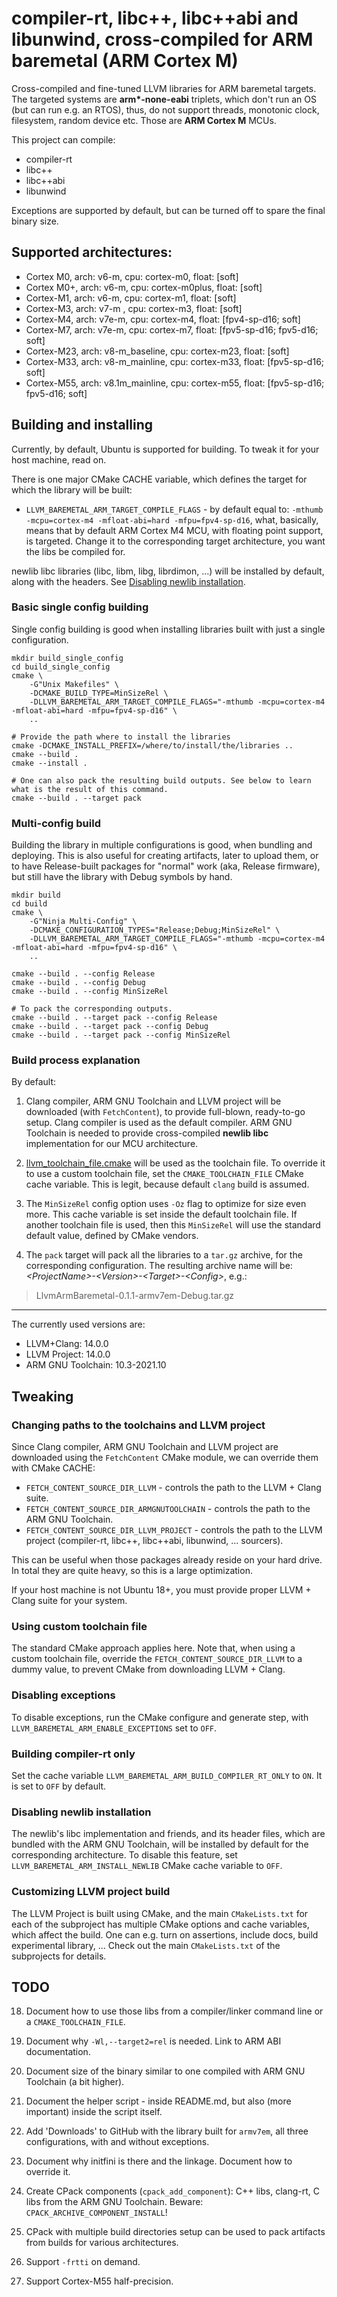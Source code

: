 # compiler-rt, libc++, libc++abi and libunwind, cross-compiled for ARM baremetal (ARM Cortex M)

Cross-compiled and fine-tuned LLVM libraries for ARM baremetal targets. The targeted systems are 
**arm\*-none-eabi** triplets, which don't run an OS (but can run e.g. an RTOS), thus, do not support threads, 
monotonic clock, filesystem, random device etc. Those are **ARM Cortex M** MCUs.

This project can compile:

* compiler-rt
* libc++
* libc++abi
* libunwind

Exceptions are supported by default, but can be turned off to spare the final binary size.

## Supported architectures:

* Cortex M0, arch: v6-m, cpu: cortex-m0, float: [soft]
* Cortex M0+, arch: v6-m, cpu: cortex-m0plus, float: [soft]
* Cortex-M1, arch: v6-m, cpu: cortex-m1, float: [soft]
* Cortex-M3, arch: v7-m , cpu: cortex-m3, float: [soft]
* Cortex-M4, arch: v7e-m, cpu: cortex-m4, float: [fpv4-sp-d16; soft]
* Cortex-M7, arch: v7e-m, cpu: cortex-m7, float: [fpv5-sp-d16; fpv5-d16; soft]
* Cortex-M23, arch: v8-m\_baseline, cpu: cortex-m23, float: [soft]
* Cortex-M33, arch: v8-m\_mainline, cpu: cortex-m33, float: [fpv5-sp-d16; soft]
* Cortex-M55, arch: v8.1m\_mainline, cpu: cortex-m55, float: [fpv5-sp-d16; fpv5-d16; soft]

## Building and installing

Currently, by default, Ubuntu is supported for building. To tweak it for your host machine, read on.

There is one major CMake CACHE variable, which defines the target for which the library will be built:

* `LLVM_BAREMETAL_ARM_TARGET_COMPILE_FLAGS` - by default equal to: 
`-mthumb -mcpu=cortex-m4 -mfloat-abi=hard -mfpu=fpv4-sp-d16`, what, basically, means that by default ARM Cortex M4 MCU,
with floating point support, is targeted. Change it to the corresponding target architecture, you want the libs be
compiled for.

newlib libc libraries (libc, libm, libg, librdimon, ...) will be installed by default, along with the headers.
See [Disabling newlib installation](#disabling-newlib-installation).

### Basic single config building

Single config building is good when installing libraries built with just a single configuration.

```
mkdir build_single_config
cd build_single_config
cmake \
    -G"Unix Makefiles" \
    -DCMAKE_BUILD_TYPE=MinSizeRel \
    -DLLVM_BAREMETAL_ARM_TARGET_COMPILE_FLAGS="-mthumb -mcpu=cortex-m4 -mfloat-abi=hard -mfpu=fpv4-sp-d16" \
    ..

# Provide the path where to install the libraries
cmake -DCMAKE_INSTALL_PREFIX=/where/to/install/the/libraries ..
cmake --build . 
cmake --install . 

# One can also pack the resulting build outputs. See below to learn what is the result of this command.
cmake --build . --target pack
```

### Multi-config build

Building the library in multiple configurations is good, when bundling and deploying. This is also useful for
creating artifacts, later to upload them, or to have Release-built packages for "normal" work (aka, Release firmware),
but still have the library with Debug symbols by hand.

```
mkdir build
cd build
cmake \
    -G"Ninja Multi-Config" \
    -DCMAKE_CONFIGURATION_TYPES="Release;Debug;MinSizeRel" \
    -DLLVM_BAREMETAL_ARM_TARGET_COMPILE_FLAGS="-mthumb -mcpu=cortex-m4 -mfloat-abi=hard -mfpu=fpv4-sp-d16" \
    ..

cmake --build . --config Release
cmake --build . --config Debug
cmake --build . --config MinSizeRel

# To pack the corresponding outputs.
cmake --build . --target pack --config Release
cmake --build . --target pack --config Debug
cmake --build . --target pack --config MinSizeRel
```

### Build process explanation

By default:

1. Clang compiler, ARM GNU Toolchain and LLVM project will be downloaded (with `FetchContent`), to provide full-blown,
ready-to-go setup. Clang compiler is used as the default compiler. ARM GNU Toolchain is needed to provide cross-compiled
**newlib libc** implementation for our MCU architecture.

2. [llvm_toolchain_file.cmake](cmake/llvm_toolchain_file.cmake) will be used as the toolchain file.
To override it to use a custom toolchain file, set the `CMAKE_TOOLCHAIN_FILE` CMake cache variable. This is legit, 
because default `clang` build is assumed.

3. The `MinSizeRel` config option uses `-Oz` flag to optimize for size even more. This cache variable is set inside
the default toolchain file. If another toolchain file is used, then this `MinSizeRel` will use the standard
default value, defined by CMake vendors.

4. The `pack` target will pack all the libraries to a `tar.gz` archive, for the corresponding configuration.
The resulting archive name will be: _\<ProjectName\>-\<Version\>-\<Target\>-\<Config\>_, e.g.:

> LlvmArmBaremetal-0.1.1-armv7em-Debug.tar.gz

---

The currently used versions are:

* LLVM+Clang: 14.0.0
* LLVM Project: 14.0.0
* ARM GNU Toolchain: 10.3-2021.10

## Tweaking

### Changing paths to the toolchains and LLVM project

Since Clang compiler, ARM GNU Toolchain and LLVM project are downloaded using the `FetchContent` CMake module, we
can override them with CMake CACHE:

* `FETCH_CONTENT_SOURCE_DIR_LLVM` - controls the path to the LLVM + Clang suite.
* `FETCH_CONTENT_SOURCE_DIR_ARMGNUTOOLCHAIN` - controls the path to the ARM GNU Toolchain.
* `FETCH_CONTENT_SOURCE_DIR_LLVM_PROJECT` - controls the path to the LLVM project (compiler-rt, libc++, libc++abi,
libunwind, ... sourcers).

This can be useful when those packages already reside on your hard drive. In total they are quite heavy, so this
is a large optimization.

If your host machine is not Ubuntu 18+, you must provide proper LLVM + Clang suite for your system.

### Using custom toolchain file

The standard CMake approach applies here. Note that, when using a custom toolchain file, override the
`FETCH_CONTENT_SOURCE_DIR_LLVM` to a dummy value, to prevent CMake from downloading LLVM + Clang.

### Disabling exceptions

To disable exceptions, run the CMake configure and generate step, with `LLVM_BAREMETAL_ARM_ENABLE_EXCEPTIONS` set
to `OFF`.

### Building compiler-rt only

Set the cache variable `LLVM_BAREMETAL_ARM_BUILD_COMPILER_RT_ONLY` to `ON`. It is set to `OFF` by default.

### Disabling newlib installation

The newlib's libc implementation and friends, and its header files, which are bundled with the ARM GNU Toolchain,
will be installed by default for the corresponding architecture. To disable this feature, set 
`LLVM_BAREMETAL_ARM_INSTALL_NEWLIB` CMake cache variable to `OFF`.

### Customizing LLVM project build 

The LLVM Project is built using CMake, and the main `CMakeLists.txt` for each of the subproject has multiple
CMake options and cache variables, which affect the build. One can e.g. turn on assertions, include docs, build
experimental library, ... Check out the main `CMakeLists.txt` of the subprojects for details.

## TODO

18. Document how to use those libs from a compiler/linker command line or a `CMAKE_TOOLCHAIN_FILE`.
19. Document why `-Wl,--target2=rel` is needed. Link to ARM ABI documentation.
21. Document size of the binary similar to one compiled with ARM GNU Toolchain (a bit higher).
33. Document the helper script - inside README.md, but also (more important) inside the script itself.
29. Add 'Downloads' to GitHub with the library built for `armv7em`, all three configurations, with and without 
exceptions.

30. Document why initfini is there and the linkage. Document how to override it.
23. Create CPack components (`cpack_add_component`): C++ libs, clang-rt, C libs from the ARM GNU Toolchain. 
Beware: `CPACK_ARCHIVE_COMPONENT_INSTALL`!
24. CPack with multiple build directories setup can be used to pack artifacts from builds for various architectures.
27. Support `-frtti` on demand.
28. Support Cortex-M55 half-precision.

